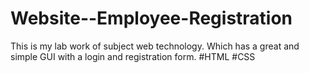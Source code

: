 # Website--Employee-Registration
This is my lab work of subject web technology. Which has a great and simple GUI with a login and registration form. #HTML #CSS
